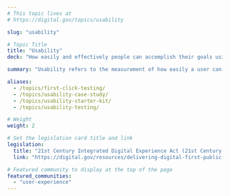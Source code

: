 ```yaml
---
# This topic lives at
# https://digital.gov/topics/usability

slug: "usability"

# Topic Title
title: "Usability"
deck: "How easily and effectively people can accomplish their goals using a product or system, while having a positive experience."

summary: "Usability refers to the measurement of how easily a user can accomplish their goals when using a service. This is usually measured through established research methodologies under the term “usability testing,” which includes success rates and customer satisfaction. Usability is one part of the larger user experience (UX) umbrella. While UX encompasses designing the overall experience of a product, usability focuses on the mechanics of making sure products work as well as possible for the user."

aliases:
  - /topics/first-click-testing/
  - /topics/usability-case-study/
  - /topics/usability-starter-kit/
  - /topics/usability-testing/

# Weight
weight: 2

# Set the legislation card title and link
legislation:
  title: "21st Century Integrated Digital Experience Act (21st Century IDEA) and M-23-22"
  link: "https://digital.gov/resources/delivering-digital-first-public-experience"

# Featured community to display at the top of the page
featured_communities:
  - "user-experience"
---
```

